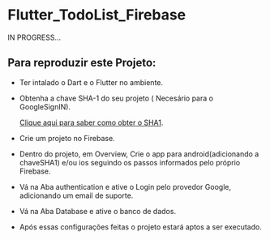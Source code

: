 # Flutter_TodoList_Firebase

IN PROGRESS...

 <h2>Para reproduzir este Projeto:</h2>

- Ter intalado o Dart e o Flutter no ambiente.
- Obtenha a chave SHA-1 do seu projeto ( Necesário para o GoogleSignIN).</br>

    [Clique aqui para saber como obter o SHA1](https://developers.google.com/android/guides/client-auth).


- Crie um projeto no Firebase.
- Dentro do projeto, em Overview, Crie o app para android(adicionando a chaveSHA1) e/ou ios seguindo os passos informados pelo próprio Firebase.
- Vá na Aba authentication e ative o Login pelo provedor Google, adicionando um email de suporte.
- Vá na Aba Database e ative o banco de dados.
- Após essas configurações feitas o projeto estará aptos a ser executado.

<br><br>
